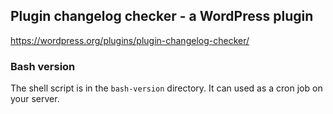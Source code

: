 ## Plugin changelog checker - a WordPress plugin

https://wordpress.org/plugins/plugin-changelog-checker/

### Bash version

The shell script is in the `bash-version` directory.
It can used as a cron job on your server.
